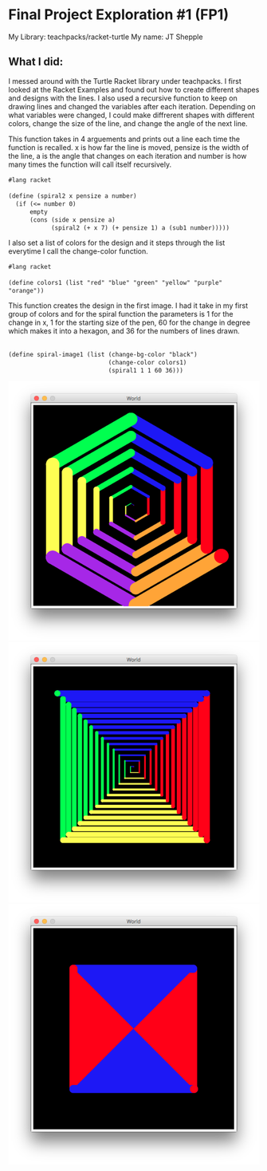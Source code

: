 # Final Project Exploration #1 (FP1)

My Library: teachpacks/racket-turtle
My name: JT Shepple

## What I did:

I messed around with the Turtle Racket library under teachpacks. I first looked at the Racket Examples and found out how to create different shapes and designs with the lines. I also used a recursive function to keep on drawing lines and changed the variables after each iteration. Depending on what variables were changed, I could make diffrerent shapes with different colors, change the size of the line, and change the angle of the next line. 

This function takes in 4 arguements and prints out a line each time the function is recalled. x is how far the line is moved, pensize is the width of the line, a is the angle that changes on each iteration and number is how many times the function will call itself recursively. 

```racket
#lang racket

(define (spiral2 x pensize a number)
  (if (<= number 0)
      empty
      (cons (side x pensize a)
            (spiral2 (+ x 7) (+ pensize 1) a (sub1 number)))))

```


I also set a list of colors for the design and it steps through the list everytime I call the change-color function. 

```racket
#lang racket

(define colors1 (list "red" "blue" "green" "yellow" "purple" "orange"))

```



This function creates the design in the first image. I had it take in my first group of colors and for the spiral function the parameters is 1 for the change in x, 1 for the starting size of the pen, 60 for the change in degree which makes it into a hexagon, and 36 for the numbers of lines drawn. 

```racket

(define spiral-image1 (list (change-bg-color "black")
                            (change-color colors1) 
                            (spiral1 1 1 60 36)))

```


![Image 1](https://github.com/JohnShep/FP1/blob/master/Image%201.png?raw=true)
![Image 2](https://github.com/JohnShep/FP1/blob/master/Image%202.png?raw=true)
![Image 3](https://github.com/JohnShep/FP1/blob/master/Image%203.png?raw=true)


